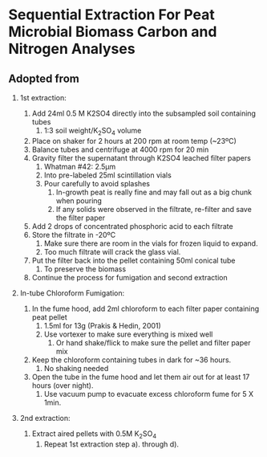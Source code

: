 Sequential Extraction For Peat Microbial Biomass Carbon and Nitrogen Analyses
==============
Adopted from 
------------

1. 1st extraction:   
    1. Add 24ml 0.5 M K2SO4 directly into the subsampled soil containing tubes   
        1. 1:3 soil weight/K<sub>2</sub>SO<sub>4</sub> volume   
    2. Place on shaker for 2 hours at 200 rpm at room temp (~23ºC)   
    3. Balance tubes and centrifuge at 4000 rpm for 20 min   
    4. Gravity filter the supernatant through K2SO4 leached filter papers   
        1. Whatman #42: 2.5μm   
        2. Into pre-labeled 25ml scintillation vials   
        3. Pour carefully to avoid splashes  
            1. In-growth peat is really fine and may fall out as a big chunk when pouring   
            2. If any solids were observed in the filtrate, re-filter and save the filter paper   
    5. Add 2 drops of concentrated phosphoric acid to each filtrate   
    6. Store the filtrate in -20ºC   
        1. Make sure there are room in the vials for frozen liquid to expand.  
        2. Too much filtrate will crack the glass vial.   
    7. Put the filter back into the pellet containing 50ml conical tube   
        1. To preserve the biomass   
    8. Continue the process for fumigation and second extraction   

2. In-tube Chloroform Fumigation:   
    1. In the fume hood, add 2ml chloroform to each filter paper containing peat pellet    
        1. 1.5ml for 13g (Prakis & Hedin, 2001)   
        2. Use vortexer to make sure everything is mixed well   
            1. Or hand shake/flick to make sure the pellet and filter paper mix   
    2. Keep the chloroform containing tubes in dark for ~36 hours.   
        1. No shaking needed  
    3. Open the tube in the fume hood and let them air out for at least 17 hours (over night).    
        1. Use vacuum pump to evacuate excess chloroform fume for 5 X 1min.   
3. 2nd extraction:   
    1. Extract aired pellets with 0.5M K<sub>2</sub>SO<sub>4</sub>   
        1. Repeat 1st extraction step a). through d).   
